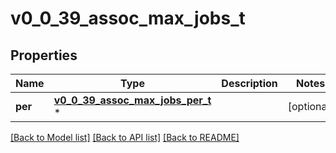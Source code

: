 # v0_0_39_assoc_max_jobs_t

## Properties
Name | Type | Description | Notes
------------ | ------------- | ------------- | -------------
**per** | [**v0_0_39_assoc_max_jobs_per_t**](v0_0_39_assoc_max_jobs_per.md) \* |  | [optional] 

[[Back to Model list]](../README.md#documentation-for-models) [[Back to API list]](../README.md#documentation-for-api-endpoints) [[Back to README]](../README.md)


